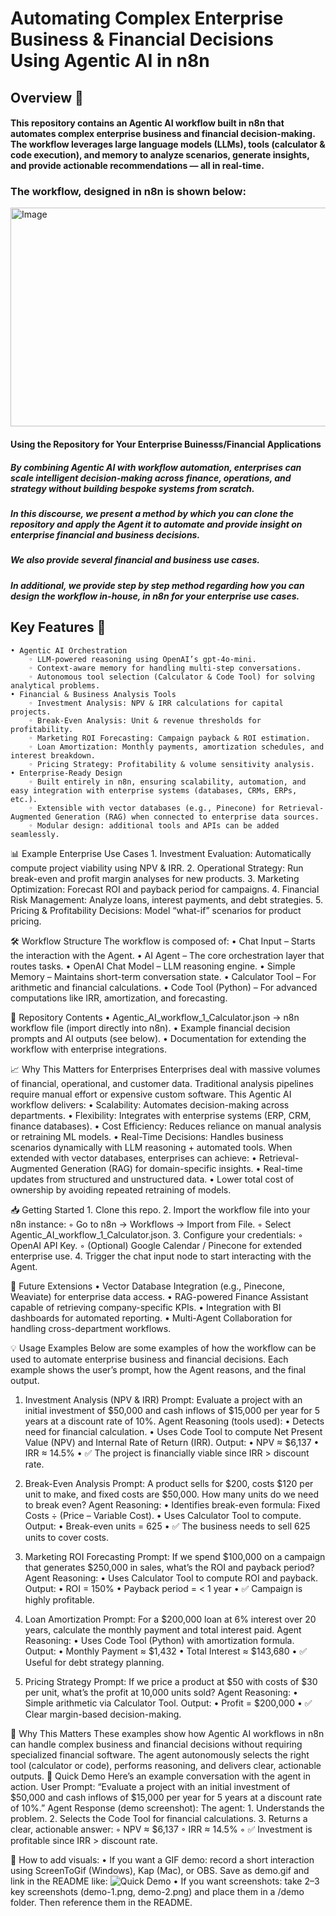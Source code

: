 # Automating Complex Enterprise Business & Financial Decisions Using Agentic AI in n8n

## Overview  📌 
#### This repository contains an Agentic AI workflow built in n8n that automates complex enterprise business and financial decision-making. The workflow leverages large language models (LLMs), tools (calculator & code execution), and memory to analyze scenarios, generate insights, and provide actionable recommendations — all in real-time.

### The workflow, designed in n8n is shown below:

<img width="905" height="350" alt="Image" src="https://github.com/user-attachments/assets/f6686351-dc2c-49cb-b603-884c309233ae" />

#### Using the Repository for Your Enterprise Buinesss/Financial Applications
##### By combining Agentic AI with workflow automation, enterprises can scale intelligent decision-making across finance, operations, and strategy without building bespoke systems from scratch. 

##### In this discourse, we present a method by which you can clone the repository and apply the Agent it to automate and provide insight on enterprise financial and business decisions. 

##### We also provide several financial and business use cases. 

##### In additional, we provide step by step method regarding how you can design the workflow in-house, in n8n for your enterprise use cases. 


## Key Features  🚀 
    • Agentic AI Orchestration
        ◦ LLM-powered reasoning using OpenAI’s gpt-4o-mini.
        ◦ Context-aware memory for handling multi-step conversations.
        ◦ Autonomous tool selection (Calculator & Code Tool) for solving analytical problems.
    • Financial & Business Analysis Tools
        ◦ Investment Analysis: NPV & IRR calculations for capital projects.
        ◦ Break-Even Analysis: Unit & revenue thresholds for profitability.
        ◦ Marketing ROI Forecasting: Campaign payback & ROI estimation.
        ◦ Loan Amortization: Monthly payments, amortization schedules, and interest breakdown.
        ◦ Pricing Strategy: Profitability & volume sensitivity analysis.
    • Enterprise-Ready Design
        ◦ Built entirely in n8n, ensuring scalability, automation, and easy integration with enterprise systems (databases, CRMs, ERPs, etc.).
        ◦ Extensible with vector databases (e.g., Pinecone) for Retrieval-Augmented Generation (RAG) when connected to enterprise data sources.
        ◦ Modular design: additional tools and APIs can be added seamlessly.

📊 Example Enterprise Use Cases
    1. Investment Evaluation: Automatically compute project viability using NPV & IRR.
    2. Operational Strategy: Run break-even and profit margin analyses for new products.
    3. Marketing Optimization: Forecast ROI and payback period for campaigns.
    4. Financial Risk Management: Analyze loans, interest payments, and debt strategies.
    5. Pricing & Profitability Decisions: Model “what-if” scenarios for product pricing.

🛠️ Workflow Structure
The workflow is composed of:
    • Chat Input – Starts the interaction with the Agent.
    • AI Agent – The core orchestration layer that routes tasks.
    • OpenAI Chat Model – LLM reasoning engine.
    • Simple Memory – Maintains short-term conversation state.
    • Calculator Tool – For arithmetic and financial calculations.
    • Code Tool (Python) – For advanced computations like IRR, amortization, and forecasting.

📂 Repository Contents
    • Agentic_AI_workflow_1_Calculator.json → n8n workflow file (import directly into n8n).
    • Example financial decision prompts and AI outputs (see below).
    • Documentation for extending the workflow with enterprise integrations.

📈 Why This Matters for Enterprises
Enterprises deal with massive volumes of financial, operational, and customer data. Traditional analysis pipelines require manual effort or expensive custom software. This Agentic AI workflow delivers:
    • Scalability: Automates decision-making across departments.
    • Flexibility: Integrates with enterprise systems (ERP, CRM, finance databases).
    • Cost Efficiency: Reduces reliance on manual analysis or retraining ML models.
    • Real-Time Decisions: Handles business scenarios dynamically with LLM reasoning + automated tools.
When extended with vector databases, enterprises can achieve:
    • Retrieval-Augmented Generation (RAG) for domain-specific insights.
    • Real-time updates from structured and unstructured data.
    • Lower total cost of ownership by avoiding repeated retraining of models.

📥 Getting Started
    1. Clone this repo.
    2. Import the workflow file into your n8n instance:
        ◦ Go to n8n → Workflows → Import from File.
        ◦ Select Agentic_AI_workflow_1_Calculator.json.
    3. Configure your credentials:
        ◦ OpenAI API Key.
        ◦ (Optional) Google Calendar / Pinecone for extended enterprise use.
    4. Trigger the chat input node to start interacting with the Agent.

🔮 Future Extensions
    • Vector Database Integration (e.g., Pinecone, Weaviate) for enterprise data access.
    • RAG-powered Finance Assistant capable of retrieving company-specific KPIs.
    • Integration with BI dashboards for automated reporting.
    • Multi-Agent Collaboration for handling cross-department workflows.





💡 Usage Examples
Below are some examples of how the workflow can be used to automate enterprise business and financial decisions. Each example shows the user’s prompt, how the Agent reasons, and the final output.

1. Investment Analysis (NPV & IRR)
Prompt:
Evaluate a project with an initial investment of $50,000 and cash inflows of $15,000 per year for 5 years at a discount rate of 10%.
Agent Reasoning (tools used):
    • Detects need for financial calculation.
    • Uses Code Tool to compute Net Present Value (NPV) and Internal Rate of Return (IRR).
Output:
    • NPV ≈ $6,137
    • IRR ≈ 14.5%
    • ✅ The project is financially viable since IRR > discount rate.

2. Break-Even Analysis
Prompt:
A product sells for $200, costs $120 per unit to make, and fixed costs are $50,000. How many units do we need to break even?
Agent Reasoning:
    • Identifies break-even formula: Fixed Costs ÷ (Price – Variable Cost).
    • Uses Calculator Tool to compute.
Output:
    • Break-even units = 625
    • ✅ The business needs to sell 625 units to cover costs.

3. Marketing ROI Forecasting
Prompt:
If we spend $100,000 on a campaign that generates $250,000 in sales, what’s the ROI and payback period?
Agent Reasoning:
    • Uses Calculator Tool to compute ROI and payback.
Output:
    • ROI = 150%
    • Payback period = < 1 year
    • ✅ Campaign is highly profitable.

4. Loan Amortization
Prompt:
For a $200,000 loan at 6% interest over 20 years, calculate the monthly payment and total interest paid.
Agent Reasoning:
    • Uses Code Tool (Python) with amortization formula.
Output:
    • Monthly Payment ≈ $1,432
    • Total Interest ≈ $143,680
    • ✅ Useful for debt strategy planning.

5. Pricing Strategy
Prompt:
If we price a product at $50 with costs of $30 per unit, what’s the profit at 10,000 units sold?
Agent Reasoning:
    • Simple arithmetic via Calculator Tool.
Output:
    • Profit = $200,000
    • ✅ Clear margin-based decision-making.

🎯 Why This Matters
These examples show how Agentic AI workflows in n8n can handle complex business and financial decisions without requiring specialized financial software. The agent autonomously selects the right tool (calculator or code), performs reasoning, and delivers clear, actionable outputs.
🚀 Quick Demo
Here’s an example conversation with the agent in action.
User Prompt:
“Evaluate a project with an initial investment of $50,000 and cash inflows of $15,000 per year for 5 years at a discount rate of 10%.”
Agent Response (demo screenshot):
The agent:
    1. Understands the problem.
    2. Selects the Code Tool for financial calculations.
    3. Returns a clear, actionable answer:
        ◦ NPV ≈ $6,137
        ◦ IRR ≈ 14.5%
        ◦ ✅ Investment is profitable since IRR > discount rate.

📌 How to add visuals:
    • If you want a GIF demo: record a short interaction using ScreenToGif (Windows), Kap (Mac), or OBS. Save as demo.gif and link in the README like:
      ![Quick Demo](demo/demo.gif)
    • If you want screenshots: take 2–3 key screenshots (demo-1.png, demo-2.png) and place them in a /demo folder. Then reference them in the README.
